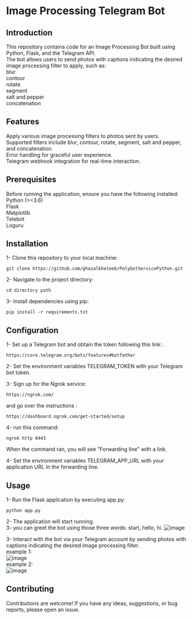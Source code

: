 # Image Processing Telegram Bot <br />

## Introduction
This repository contains code for an Image Processing Bot built using Python, Flask, and the Telegram API.<br />
The bot allows users to send photos with captions indicating the desired image processing filter to apply, such as: <br />
blur <br />
contour  <br />
rotate <br />
segment <br />
salt and pepper  <br />
concatenation <br />

## Features
Apply various image processing filters to photos sent by users. <br />
Supported filters include blur, contour, rotate, segment, salt and pepper, and concatenation. <br />
Error handling for graceful user experience. <br />
Telegram webhook integration for real-time interaction. <br />

## Prerequisites
Before running the application, ensure you have the following installed:  <br />
Python (>=3.6)  <br />
Flask  <br />
Matplotlib  <br />
Telebot  <br />
Loguru  <br />

## Installation
1- Clone this repository to your local machine: <br />
```
git clone https://github.com/ghazalkhateeb/PolybotServicePython.git
```
2- Navigate to the project directory: <br />
```
cd directory path
```
3- Install dependencies using pip: <br />
```
pip install -r requirements.txt
```
## Configuration <br />
1- Set up a Telegram bot and obtain the token following this link: . <br />
   ```
   https://core.telegram.org/bots/features#botfather
   ```
2- Set the environment variables TELEGRAM_TOKEN with your Telegram bot token. <br />

3- Sign up for the Ngrok service:  
   ```
   https://ngrok.com/ 
   ```
   and go over the instructions : <br />
    
    https://dashboard.ngrok.com/get-started/setup 
    
4- run this command: <br />
   ```
   ngrok http 8443
   ```
   When the command ran, you will see "Forwarding line" with a link.  <br />
  
4- Set the environment variables TELEGRAM_APP_URL with your application URL in the forwarding line. <br /> 

## Usage  <br />
1- Run the Flask application by executing app.py: 
```
python app.py
```
2- The application will start running.  <br /> 
3- you can greet the bot using those three words:
   start, hello, hi.
![image](https://github.com/ghazalkhateeb/PolybotServicePython/assets/99688953/ef60df31-a8a5-4cb1-95b4-c442be2185b1)

3- Interact with the bot via your Telegram account by sending photos with captions indicating the desired image processing filter. <br />
example 1: <br />
![image](https://github.com/ghazalkhateeb/PolybotServicePython/assets/99688953/8e3d9757-cb14-46a9-ae84-7827648ef2c4)  <br />
example 2: <br /> 
![image](https://github.com/ghazalkhateeb/PolybotServicePython/assets/99688953/807a44a6-90a3-40fa-9d4c-ce75c8a465e2)  <br />

## Contributing
Contributions are welcome! If you have any ideas, suggestions, or bug reports, please open an issue.








